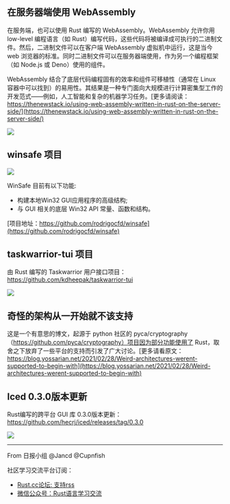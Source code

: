 

## 在服务器端使用 WebAssembly

在服务端，也可以使用 Rust 编写的 WebAssembly。WebAssembly 允许你用  low-level 编程语言（如 Rust）编写代码，这些代码将被编译成可执行的二进制文件。然后，二进制文件可以在客户端 WebAssembly 虚拟机中运行，这是当今 web 浏览器的标准。同时二进制文件可以在服务器端使用，作为另一个编程框架（如 Node.js 或 Deno）使用的组件。

WebAssembly 结合了底层代码编程固有的效率和组件可移植性（通常在 Linux 容器中可以找到）的易用性。其结果是一种专门面向大规模进行计算密集型工作的开发范式——例如，人工智能和复杂的机器学习任务。[更多请阅读：https://thenewstack.io/using-web-assembly-written-in-rust-on-the-server-side/](https://thenewstack.io/using-web-assembly-written-in-rust-on-the-server-side/)


![](https://cdn.thenewstack.io/media/2021/03/ed3a0b83-image2.png)

## winsafe 项目

![](https://raw.githubusercontent.com/rodrigocfd/winsafe-examples/master/01_button_click/screen.gif)

WinSafe 目前有以下功能:

- 构建本地Win32 GUI应用程序的高级结构;
- 与 GUI 相关的底层 Win32 API 常量、函数和结构。

[项目地址：https://github.com/rodrigocfd/winsafe](https://github.com/rodrigocfd/winsafe)

## taskwarrior-tui 项目

由 Rust 编写的 Taskwarrior 用户接口项目：https://github.com/kdheepak/taskwarrior-tui

![](https://user-images.githubusercontent.com/1813121/113251568-bdef2380-927f-11eb-8cb6-5d95b00eee53.gif)


## 奇怪的架构从一开始就不该支持

这是一个有意思的博文，起源于 python 社区的 pyca/cryptography（https://github.com/pyca/cryptography）项目因为部分功能使用了 Rust，取舍之下放弃了一些平台的支持而引发了广大讨论。[更多请看原文：https://blog.yossarian.net/2021/02/28/Weird-architectures-werent-supported-to-begin-with](https://blog.yossarian.net/2021/02/28/Weird-architectures-werent-supported-to-begin-with)


## Iced 0.3.0版本更新

Rust编写的跨平台 GUI 库 0.3.0版本更新：https://github.com/hecrj/iced/releases/tag/0.3.0

![](https://camo.githubusercontent.com/54e584347854ab6084f26859910d421e45a95f6fe066eb5cb13dc32a78fb6cc3/68747470733a2f2f7468756d62732e6766796361742e636f6d2f4c6974746c6553616e6548616c69636f72652d736d616c6c2e676966)


---

From 日报小组 @Jancd @Cupnfish

社区学习交流平台订阅：
- [Rust.cc论坛: 支持rss](https://rust.cc)
- [微信公众号：Rust语言学习交流](https://rust.cc/article?id=ed7c9379-d681-47cb-9532-0db97d883f62)
